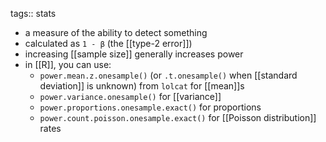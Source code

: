 tags:: stats

- a measure of the ability to detect something
- calculated as `1 - β` (the [[type-2 error]])
- increasing [[sample size]] generally increases power
- in [[R]], you can use:
	- `power.mean.z.onesample()` (or `.t.onesample()` when [[standard deviation]] is unknown) from `lolcat` for [[mean]]s
	- `power.variance.onesample()` for [[variance]]
	- `power.proportions.onesample.exact()` for proportions
	- `power.count.poisson.onesample.exact()` for [[Poisson distribution]] rates